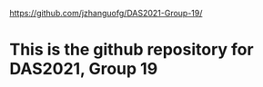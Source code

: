 https://github.com/jzhanguofg/DAS2021-Group-19/
# This is the github repository for DAS2021, Group 19
